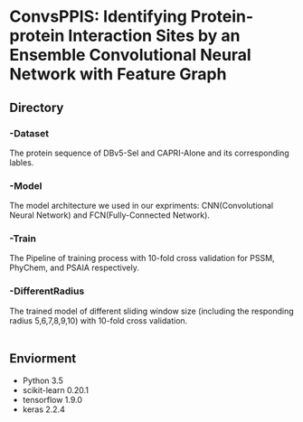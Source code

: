 ConvsPPIS: Identifying Protein-protein Interaction Sites by an Ensemble Convolutional Neural Network with Feature Graph
=======
## Directory
### -Dataset
  The protein sequence of DBv5-Sel and CAPRI-Alone and its corresponding lables. 
### -Model
  The model architecture we used in our expriments: CNN(Convolutional Neural Network) and FCN(Fully-Connected Network).
### -Train
  The Pipeline of training process with 10-fold cross validation for PSSM, PhyChem, and PSAIA respectively.  
### -DifferentRadius
  The trained model of different sliding window size (including the responding radius 5,6,7,8,9,10) with 10-fold cross validation.<br>
<br>
## Enviorment<br>
 * Python 3.5 <br>
 * scikit-learn 0.20.1 <br>
 * tensorflow 1.9.0<br>
 * keras 2.2.4<br>
